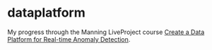 # dataplatform

My progress through the Manning LiveProject course [Create a Data Platform for Real-time Anomaly Detection](https://www.manning.com/liveproject/create-a-data-platform-for-real-time-anomaly-detection).
